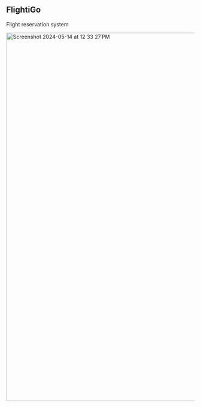 ## FlightiGo
Flight reservation system 


<img width="983" alt="Screenshot 2024-05-14 at 12 33 27 PM" src="https://github.com/Abhiesap/FlightiGo/assets/169747123/2c40983c-0ca3-438b-b556-f598c7dc6262">
